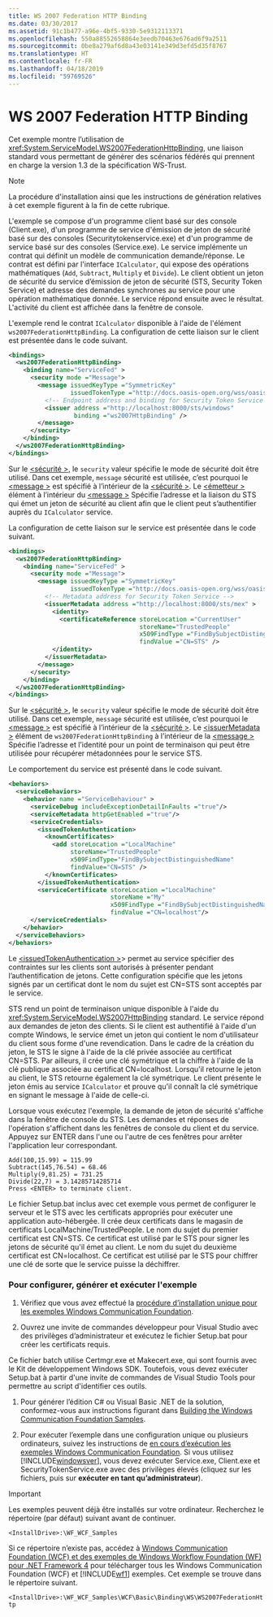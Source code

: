 ```yaml
---
title: WS 2007 Federation HTTP Binding
ms.date: 03/30/2017
ms.assetid: 91c1b477-a96e-4bf5-9330-5e9312113371
ms.openlocfilehash: 550a88552658864e3eedb70463e676ad6f9a2511
ms.sourcegitcommit: 0be8a279af6d8a43e03141e349d3efd5d35f8767
ms.translationtype: HT
ms.contentlocale: fr-FR
ms.lasthandoff: 04/18/2019
ms.locfileid: "59769526"
---
```

# <a name="ws-2007-federation-http-binding"></a>WS 2007 Federation HTTP Binding
Cet exemple montre l’utilisation de <xref:System.ServiceModel.WS2007FederationHttpBinding>, une liaison standard vous permettant de générer des scénarios fédérés qui prennent en charge la version 1.3 de la spécification WS-Trust.  
  
> [!NOTE]
>  La procédure d'installation ainsi que les instructions de génération relatives à cet exemple figurent à la fin de cette rubrique.  
  
 L'exemple se compose d'un programme client basé sur des console (Client.exe), d'un programme de service d'émission de jeton de sécurité basé sur des consoles (Securitytokenservice.exe) et d'un programme de service basé sur des consoles (Service.exe). Le service implémente un contrat qui définit un modèle de communication demande/réponse. Le contrat est défini par l'interface `ICalculator`, qui expose des opérations mathématiques (`Add`, `Subtract`, `Multiply` et `Divide`). Le client obtient un jeton de sécurité du service d’émission de jeton de sécurité (STS, Security Token Service) et adresse des demandes synchrones au service pour une opération mathématique donnée. Le service répond ensuite avec le résultat. L'activité du client est affichée dans la fenêtre de console.  
  
 L'exemple rend le contrat `ICalculator` disponible à l'aide de l'élément `ws2007FederationHttpBinding`. La configuration de cette liaison sur le client est présentée dans le code suivant.  
  
```xml  
<bindings>  
  <ws2007FederationHttpBinding>  
    <binding name="ServiceFed" >  
      <security mode ="Message">  
        <message issuedKeyType ="SymmetricKey"  
                 issuedTokenType ="http://docs.oasis-open.org/wss/oasis-wss-saml-token-profile-1.1#SAMLV1.1" >  
          <!-- Endpoint address and binding for Security Token Service -->  
          <issuer address ="http://localhost:8000/sts/windows"   
                  binding ="ws2007HttpBinding" />                
        </message>  
      </security>  
    </binding>  
  </ws2007FederationHttpBinding>  
</bindings>  
```  
  
 Sur le [ \<sécurité >](../../../../docs/framework/configure-apps/file-schema/wcf/security-element-of-ws2007federationhttpbinding.md), le `security` valeur spécifie le mode de sécurité doit être utilisé. Dans cet exemple, `message` sécurité est utilisée, c’est pourquoi le [ \<message >](../../../../docs/framework/configure-apps/file-schema/wcf/message-element-of-ws2007federationhttpbinding.md) est spécifié à l’intérieur de la [ \<sécurité >](../../../../docs/framework/configure-apps/file-schema/wcf/security-element-of-ws2007federationhttpbinding.md). Le [ \<émetteur >](../../../../docs/framework/configure-apps/file-schema/wcf/issuer.md) élément à l’intérieur du [ \<message >](../../../../docs/framework/configure-apps/file-schema/wcf/message-element-of-ws2007federationhttpbinding.md) Spécifie l’adresse et la liaison du STS qui émet un jeton de sécurité au client afin que le client peut s’authentifier auprès du `ICalculator` service.  
  
 La configuration de cette liaison sur le service est présentée dans le code suivant.  
  
```xml  
<bindings>  
  <ws2007FederationHttpBinding>  
    <binding name="ServiceFed" >  
      <security mode ="Message">  
        <message issuedKeyType ="SymmetricKey"  
                 issuedTokenType ="http://docs.oasis-open.org/wss/oasis-wss-saml-token-profile-1.1#SAMLV1.1" >  
          <!-- Metadata address for Security Token Service -->  
          <issuerMetadata address ="http://localhost:8000/sts/mex" >  
            <identity>  
              <certificateReference storeLocation ="CurrentUser"   
                                    storeName="TrustedPeople"   
                                    x509FindType ="FindBySubjectDistinguishedName"   
                                    findValue ="CN=STS" />  
            </identity>  
          </issuerMetadata>  
        </message>  
      </security>  
    </binding>  
  </ws2007FederationHttpBinding>  
</bindings>  
```  
  
 Sur le [ \<sécurité >](../../../../docs/framework/configure-apps/file-schema/wcf/security-element-of-ws2007federationhttpbinding.md), le `security` valeur spécifie le mode de sécurité doit être utilisé. Dans cet exemple, `message` sécurité est utilisée, c’est pourquoi le [ \<message >](../../../../docs/framework/configure-apps/file-schema/wcf/message-element-of-ws2007federationhttpbinding.md) est spécifié à l’intérieur de la [ \<sécurité >](../../../../docs/framework/configure-apps/file-schema/wcf/security-element-of-ws2007federationhttpbinding.md). Le [ \<issuerMetadata >](../../../../docs/framework/configure-apps/file-schema/wcf/issuermetadata.md) élément de `ws2007FederationHttpBinding` à l’intérieur de la [ \<message >](../../../../docs/framework/configure-apps/file-schema/wcf/message-element-of-ws2007federationhttpbinding.md) Spécifie l’adresse et l’identité pour un point de terminaison qui peut être utilisée pour récupérer métadonnées pour le service STS.  
  
 Le comportement du service est présenté dans le code suivant.  
  
```xml  
<behaviors>  
  <serviceBehaviors>  
    <behavior name ="ServiceBehaviour" >  
      <serviceDebug includeExceptionDetailInFaults ="true"/>  
      <serviceMetadata httpGetEnabled ="true"/>  
      <serviceCredentials>  
        <issuedTokenAuthentication>  
          <knownCertificates>  
            <add storeLocation ="LocalMachine"  
                 storeName="TrustedPeople"  
                 x509FindType="FindBySubjectDistinguishedName"  
                 findValue="CN=STS" />  
          </knownCertificates>  
        </issuedTokenAuthentication>  
        <serviceCertificate storeLocation ="LocalMachine"  
                            storeName ="My"  
                            x509FindType ="FindBySubjectDistinguishedName"  
                            findValue ="CN=localhost"/>  
      </serviceCredentials>  
    </behavior>  
  </serviceBehaviors>  
</behaviors>  
```  
  
 Le [ \<issuedTokenAuthentication >](../../../../docs/framework/configure-apps/file-schema/wcf/issuedtokenauthentication-of-servicecredentials.md)> permet au service spécifier des contraintes sur les clients sont autorisés à présenter pendant l’authentification de jetons. Cette configuration spécifie que les jetons signés par un certificat dont le nom du sujet est CN=STS sont acceptés par le service.  
  
 STS rend un point de terminaison unique disponible à l'aide du <xref:System.ServiceModel.WS2007HttpBinding> standard. Le service répond aux demandes de jeton des clients. Si le client est authentifié à l'aide d'un compte Windows, le service émet un jeton qui contient le nom d'utilisateur du client sous forme d'une revendication. Dans le cadre de la création du jeton, le STS le signe à l'aide de la clé privée associée au certificat CN=STS. Par ailleurs, il crée une clé symétrique et la chiffre à l'aide de la clé publique associée au certificat CN=localhost. Lorsqu'il retourne le jeton au client, le STS retourne également la clé symétrique. Le client présente le jeton émis au service `ICalculator` et prouve qu'il connaît la clé symétrique en signant le message à l'aide de celle-ci.  
  
 Lorsque vous exécutez l'exemple, la demande de jeton de sécurité s'affiche dans la fenêtre de console du STS. Les demandes et réponses de l'opération s'affichent dans les fenêtres de console du client et du service. Appuyez sur ENTER dans l'une ou l'autre de ces fenêtres pour arrêter l'application leur correspondant.  

```
Add(100,15.99) = 115.99
Subtract(145,76.54) = 68.46
Multiply(9,81.25) = 731.25
Divide(22,7) = 3.14285714285714
Press <ENTER> to terminate client.
```

 Le fichier Setup.bat inclus avec cet exemple vous permet de configurer le serveur et le STS avec les certificats appropriés pour exécuter une application auto-hébergée. Il crée deux certificats dans le magasin de certificats LocalMachine/TrustedPeople. Le nom du sujet du premier certificat est CN=STS. Ce certificat est utilisé par le STS pour signer les jetons de sécurité qu'il émet au client. Le nom du sujet du deuxième certificat est CN=localhost. Ce certificat est utilisé par le STS pour chiffrer une clé de sorte que le service puisse la déchiffrer.  
  
### <a name="to-set-up-build-and-run-the-sample"></a>Pour configurer, générer et exécuter l'exemple  
  
1. Vérifiez que vous avez effectué la [procédure d’installation unique pour les exemples Windows Communication Foundation](../../../../docs/framework/wcf/samples/one-time-setup-procedure-for-the-wcf-samples.md).  
  
2. Ouvrez une invite de commandes développeur pour Visual Studio avec des privilèges d’administrateur et exécutez le fichier Setup.bat pour créer les certificats requis.  
  
 Ce fichier batch utilise Certmgr.exe et Makecert.exe, qui sont fournis avec le Kit de développement Windows SDK. Toutefois, vous devez exécuter Setup.bat à partir d'une invite de commandes de Visual Studio Tools pour permettre au script d'identifier ces outils.  
  
1. Pour générer l’édition C# ou Visual Basic .NET de la solution, conformez-vous aux instructions figurant dans [Building the Windows Communication Foundation Samples](../../../../docs/framework/wcf/samples/building-the-samples.md).  
  
2. Pour exécuter l’exemple dans une configuration unique ou plusieurs ordinateurs, suivez les instructions de [en cours d’exécution les exemples Windows Communication Foundation](../../../../docs/framework/wcf/samples/running-the-samples.md). Si vous utilisez [!INCLUDE[windowsver](../../../../includes/windowsver-md.md)], vous devez exécuter Service.exe, Client.exe et SecurityTokenService.exe avec des privilèges élevés (cliquez sur les fichiers, puis sur **exécuter en tant qu’administrateur**).  
  
> [!IMPORTANT]
>  Les exemples peuvent déjà être installés sur votre ordinateur. Recherchez le répertoire (par défaut) suivant avant de continuer.  
>   
>  `<InstallDrive>:\WF_WCF_Samples`  
>   
>  Si ce répertoire n’existe pas, accédez à [Windows Communication Foundation (WCF) et des exemples de Windows Workflow Foundation (WF) pour .NET Framework 4](https://go.microsoft.com/fwlink/?LinkId=150780) pour télécharger tous les Windows Communication Foundation (WCF) et [!INCLUDE[wf1](../../../../includes/wf1-md.md)] exemples. Cet exemple se trouve dans le répertoire suivant.  
>   
>  `<InstallDrive>:\WF_WCF_Samples\WCF\Basic\Binding\WS\WS2007FederationHttp`  
